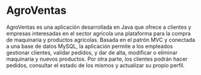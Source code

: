 # AgroVentas


AgroVentas es una aplicación desarrollada en Java que ofrece a clientes y empresas interesadas en el sector agrícola una plataforma para la compra de maquinaria y productos agrícolas. Basada en el patrón MVC y conectada a una base de datos MySQL, la aplicación permite a los empleados gestionar clientes, validar pedidos, y dar de alta, modificar o eliminar maquinaria y nuevos productos. Por otra parte, los clientes podrán hacer pedidos, consultar el estado de los mismos y actualizar su propio perfil.
